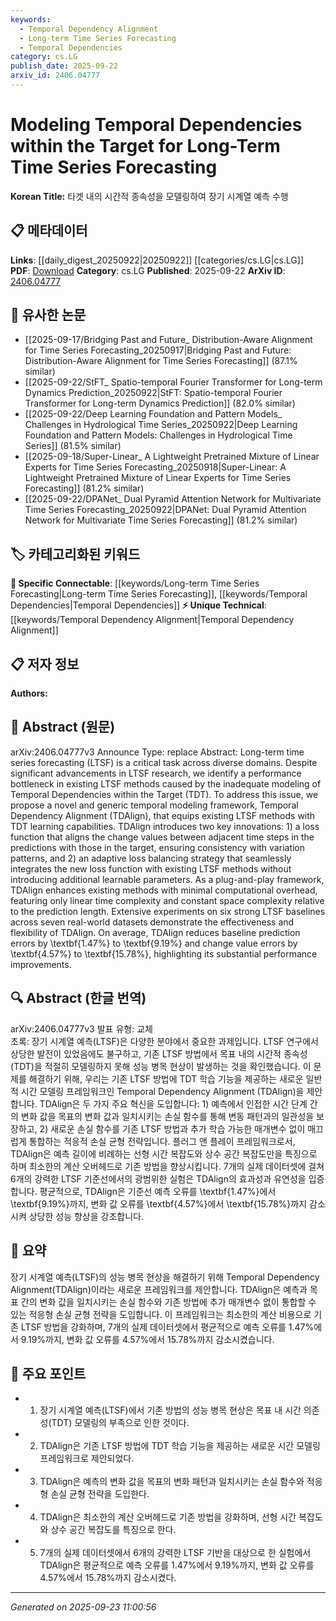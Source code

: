 ```yaml
---
keywords:
  - Temporal Dependency Alignment
  - Long-term Time Series Forecasting
  - Temporal Dependencies
category: cs.LG
publish_date: 2025-09-22
arxiv_id: 2406.04777
---
```


<!-- KEYWORD_LINKING_METADATA:
{
  "processed_timestamp": "2025-09-23T11:00:56.429819",
  "vocabulary_version": "1.0",
  "selected_keywords": [
    "Temporal Dependency Alignment",
    "Long-term Time Series Forecasting",
    "Temporal Dependencies"
  ],
  "rejected_keywords": [],
  "similarity_scores": {
    "Temporal Dependency Alignment": 0.88,
    "Long-term Time Series Forecasting": 0.85,
    "Temporal Dependencies": 0.83
  },
  "extraction_method": "AI_prompt_based",
  "budget_applied": true,
  "candidates_json": {
    "candidates": [
      {
        "surface": "Temporal Dependency Alignment",
        "canonical": "Temporal Dependency Alignment",
        "aliases": [
          "TDAlign"
        ],
        "category": "unique_technical",
        "rationale": "Introduces a novel framework specifically designed to enhance LTSF methods by aligning temporal dependencies.",
        "novelty_score": 0.85,
        "connectivity_score": 0.65,
        "specificity_score": 0.9,
        "link_intent_score": 0.88
      },
      {
        "surface": "Long-term Time Series Forecasting",
        "canonical": "Long-term Time Series Forecasting",
        "aliases": [
          "LTSF"
        ],
        "category": "specific_connectable",
        "rationale": "A critical task in various domains, providing a strong link to time series analysis and forecasting research.",
        "novelty_score": 0.55,
        "connectivity_score": 0.78,
        "specificity_score": 0.82,
        "link_intent_score": 0.85
      },
      {
        "surface": "Temporal Dependencies within the Target",
        "canonical": "Temporal Dependencies",
        "aliases": [
          "TDT"
        ],
        "category": "specific_connectable",
        "rationale": "Central to the paper's contribution, focusing on improving prediction accuracy by modeling temporal dependencies.",
        "novelty_score": 0.6,
        "connectivity_score": 0.8,
        "specificity_score": 0.75,
        "link_intent_score": 0.83
      }
    ],
    "ban_list_suggestions": [
      "method",
      "experiment",
      "performance"
    ]
  },
  "decisions": [
    {
      "candidate_surface": "Temporal Dependency Alignment",
      "resolved_canonical": "Temporal Dependency Alignment",
      "decision": "linked",
      "scores": {
        "novelty": 0.85,
        "connectivity": 0.65,
        "specificity": 0.9,
        "link_intent": 0.88
      }
    },
    {
      "candidate_surface": "Long-term Time Series Forecasting",
      "resolved_canonical": "Long-term Time Series Forecasting",
      "decision": "linked",
      "scores": {
        "novelty": 0.55,
        "connectivity": 0.78,
        "specificity": 0.82,
        "link_intent": 0.85
      }
    },
    {
      "candidate_surface": "Temporal Dependencies within the Target",
      "resolved_canonical": "Temporal Dependencies",
      "decision": "linked",
      "scores": {
        "novelty": 0.6,
        "connectivity": 0.8,
        "specificity": 0.75,
        "link_intent": 0.83
      }
    }
  ]
}
-->

# Modeling Temporal Dependencies within the Target for Long-Term Time Series Forecasting

**Korean Title:** 타겟 내의 시간적 종속성을 모델링하여 장기 시계열 예측 수행

## 📋 메타데이터

**Links**: [[daily_digest_20250922|20250922]] [[categories/cs.LG|cs.LG]]
**PDF**: [Download](https://arxiv.org/pdf/2406.04777.pdf)
**Category**: cs.LG
**Published**: 2025-09-22
**ArXiv ID**: [2406.04777](https://arxiv.org/abs/2406.04777)

## 🔗 유사한 논문
- [[2025-09-17/Bridging Past and Future_ Distribution-Aware Alignment for Time Series Forecasting_20250917|Bridging Past and Future: Distribution-Aware Alignment for Time Series Forecasting]] (87.1% similar)
- [[2025-09-22/StFT_ Spatio-temporal Fourier Transformer for Long-term Dynamics Prediction_20250922|StFT: Spatio-temporal Fourier Transformer for Long-term Dynamics Prediction]] (82.0% similar)
- [[2025-09-22/Deep Learning Foundation and Pattern Models_ Challenges in Hydrological Time Series_20250922|Deep Learning Foundation and Pattern Models: Challenges in Hydrological Time Series]] (81.5% similar)
- [[2025-09-18/Super-Linear_ A Lightweight Pretrained Mixture of Linear Experts for Time Series Forecasting_20250918|Super-Linear: A Lightweight Pretrained Mixture of Linear Experts for Time Series Forecasting]] (81.2% similar)
- [[2025-09-22/DPANet_ Dual Pyramid Attention Network for Multivariate Time Series Forecasting_20250922|DPANet: Dual Pyramid Attention Network for Multivariate Time Series Forecasting]] (81.2% similar)

## 🏷️ 카테고리화된 키워드
**🔗 Specific Connectable**: [[keywords/Long-term Time Series Forecasting|Long-term Time Series Forecasting]], [[keywords/Temporal Dependencies|Temporal Dependencies]]
**⚡ Unique Technical**: [[keywords/Temporal Dependency Alignment|Temporal Dependency Alignment]]

## 📋 저자 정보

**Authors:** 

## 📄 Abstract (원문)

arXiv:2406.04777v3 Announce Type: replace 
Abstract: Long-term time series forecasting (LTSF) is a critical task across diverse domains. Despite significant advancements in LTSF research, we identify a performance bottleneck in existing LTSF methods caused by the inadequate modeling of Temporal Dependencies within the Target (TDT). To address this issue, we propose a novel and generic temporal modeling framework, Temporal Dependency Alignment (TDAlign), that equips existing LTSF methods with TDT learning capabilities. TDAlign introduces two key innovations: 1) a loss function that aligns the change values between adjacent time steps in the predictions with those in the target, ensuring consistency with variation patterns, and 2) an adaptive loss balancing strategy that seamlessly integrates the new loss function with existing LTSF methods without introducing additional learnable parameters. As a plug-and-play framework, TDAlign enhances existing methods with minimal computational overhead, featuring only linear time complexity and constant space complexity relative to the prediction length. Extensive experiments on six strong LTSF baselines across seven real-world datasets demonstrate the effectiveness and flexibility of TDAlign. On average, TDAlign reduces baseline prediction errors by \textbf{1.47\%} to \textbf{9.19\%} and change value errors by \textbf{4.57\%} to \textbf{15.78\%}, highlighting its substantial performance improvements.

## 🔍 Abstract (한글 번역)

arXiv:2406.04777v3 발표 유형: 교체  
초록: 장기 시계열 예측(LTSF)은 다양한 분야에서 중요한 과제입니다. LTSF 연구에서 상당한 발전이 있었음에도 불구하고, 기존 LTSF 방법에서 목표 내의 시간적 종속성(TDT)을 적절히 모델링하지 못해 성능 병목 현상이 발생하는 것을 확인했습니다. 이 문제를 해결하기 위해, 우리는 기존 LTSF 방법에 TDT 학습 기능을 제공하는 새로운 일반적 시간 모델링 프레임워크인 Temporal Dependency Alignment (TDAlign)을 제안합니다. TDAlign은 두 가지 주요 혁신을 도입합니다: 1) 예측에서 인접한 시간 단계 간의 변화 값을 목표의 변화 값과 일치시키는 손실 함수를 통해 변동 패턴과의 일관성을 보장하고, 2) 새로운 손실 함수를 기존 LTSF 방법과 추가 학습 가능한 매개변수 없이 매끄럽게 통합하는 적응적 손실 균형 전략입니다. 플러그 앤 플레이 프레임워크로서, TDAlign은 예측 길이에 비례하는 선형 시간 복잡도와 상수 공간 복잡도만을 특징으로 하며 최소한의 계산 오버헤드로 기존 방법을 향상시킵니다. 7개의 실제 데이터셋에 걸쳐 6개의 강력한 LTSF 기준선에서의 광범위한 실험은 TDAlign의 효과성과 유연성을 입증합니다. 평균적으로, TDAlign은 기준선 예측 오류를 \textbf{1.47\%}에서 \textbf{9.19\%}까지, 변화 값 오류를 \textbf{4.57\%}에서 \textbf{15.78\%}까지 감소시켜 상당한 성능 향상을 강조합니다.

## 📝 요약

장기 시계열 예측(LTSF)의 성능 병목 현상을 해결하기 위해 Temporal Dependency Alignment(TDAlign)이라는 새로운 프레임워크를 제안합니다. TDAlign은 예측과 목표 간의 변화 값을 일치시키는 손실 함수와 기존 방법에 추가 매개변수 없이 통합할 수 있는 적응형 손실 균형 전략을 도입합니다. 이 프레임워크는 최소한의 계산 비용으로 기존 LTSF 방법을 강화하며, 7개의 실제 데이터셋에서 평균적으로 예측 오류를 1.47%에서 9.19%까지, 변화 값 오류를 4.57%에서 15.78%까지 감소시켰습니다.

## 🎯 주요 포인트

- 1. 장기 시계열 예측(LTSF)에서 기존 방법의 성능 병목 현상은 목표 내 시간 의존성(TDT) 모델링의 부족으로 인한 것이다.
- 2. TDAlign은 기존 LTSF 방법에 TDT 학습 기능을 제공하는 새로운 시간 모델링 프레임워크로 제안되었다.
- 3. TDAlign은 예측의 변화 값을 목표의 변화 패턴과 일치시키는 손실 함수와 적응형 손실 균형 전략을 도입한다.
- 4. TDAlign은 최소한의 계산 오버헤드로 기존 방법을 강화하며, 선형 시간 복잡도와 상수 공간 복잡도를 특징으로 한다.
- 5. 7개의 실제 데이터셋에서 6개의 강력한 LTSF 기반을 대상으로 한 실험에서 TDAlign은 평균적으로 예측 오류를 1.47%에서 9.19%까지, 변화 값 오류를 4.57%에서 15.78%까지 감소시켰다.


---

*Generated on 2025-09-23 11:00:56*